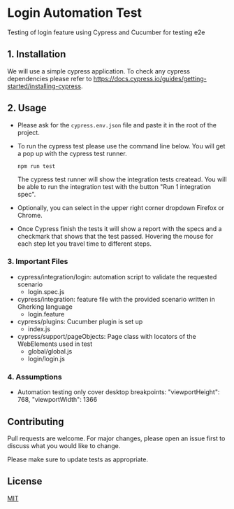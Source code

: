 # Login Automation Test
Testing of login feature using Cypress and Cucumber for testing e2e
## 1. Installation

We will use a simple cypress application. To check any cypress dependencies please refer to https://docs.cypress.io/guides/getting-started/installing-cypress.


## 2. Usage
- Please ask for the ```cypress.env.json``` file and paste it in the root of the project. 

- To run the cypress test please use the command line below. You will get a pop up with the cypress test runner.
  ```
  npm run test
  ```
  The cypress test runner will show the integration tests createad. You will be able to run the integration test with the button "Run 1 integration spec".
- Optionally, you can select in the upper right corner dropdown Firefox or Chrome. 
- Once Cypress finish the tests it will show a report with the specs and a checkmark that shows that the test passed. Hovering the mouse for each step let you travel time to different steps.
### 3. Important Files

- cypress/integration/login: automation script to validate the requested scenario
    - login.spec.js
- cypress/integration: feature file with the provided scenario written in Gherking language
    - login.feature
- cypress/plugins: Cucumber plugin is set up
    - index.js
- cypress/support/pageObjects: Page class with locators of the WebElements used in test
    - global/global.js
    - login/login.js

### 4. Assumptions
- Automation testing only cover desktop breakpoints:  "viewportHeight": 768,
"viewportWidth": 1366


## Contributing
Pull requests are welcome. For major changes, please open an issue first to discuss what you would like to change.

Please make sure to update tests as appropriate.

## License
[MIT](https://choosealicense.com/licenses/mit/)
